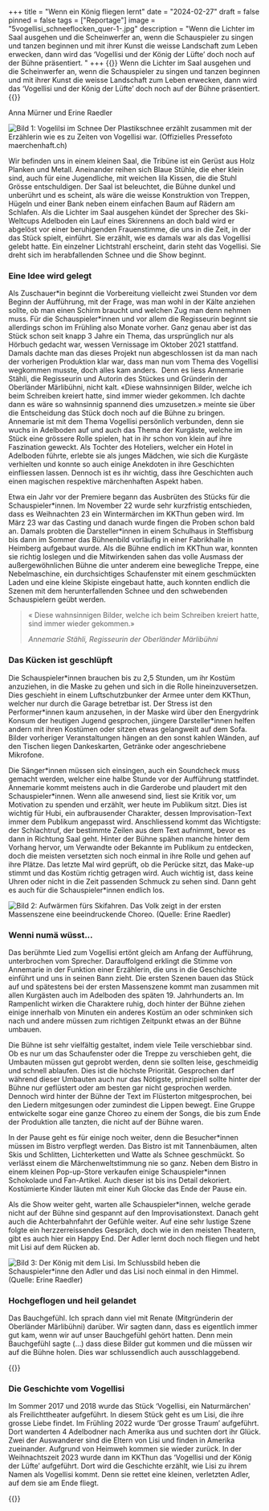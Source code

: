 +++
title = "Wenn ein König fliegen lernt"
date = "2024-02-27"
draft = false
pinned = false
tags = ["Reportage"]
image = "5vogellisi_schneeflocken_quer-1-.jpg"
description = "Wenn die Lichter im Saal ausgehen und die Scheinwerfer an, wenn die Schauspieler zu singen und tanzen beginnen und mit ihrer Kunst die weisse Landschaft zum Leben erwecken, dann wird das ‘Vogellisi und der König der Lüfte’ doch noch auf der Bühne präsentiert. "
+++
{{<lead>}} Wenn die Lichter im Saal ausgehen und die Scheinwerfer an, wenn die Schauspieler zu singen und tanzen beginnen und mit ihrer Kunst die weisse Landschaft zum Leben erwecken, dann wird das ‘Vogellisi und der König der Lüfte’ doch noch auf der Bühne präsentiert.
 {{</lead>}}

Anna Mürner und Erine Raedler

![Bild 1: Vogelilsi im Schnee Der Plastikschnee erzählt zusammen mit der Erzählerin wie es zu Zeiten von Vogellisi war. (Offizielles Pressefoto maerchenhaft.ch)](5vogellisi_schneeflocken_quer-1-.jpg)

Wir befinden uns in einem kleinen Saal, die Tribüne ist ein Gerüst aus Holz Planken und Metall. Aneinander reihen sich Blaue Stühle, die eher klein sind, auch für eine Jugendliche, mit weichen lila Kissen, die die Stuhl Grösse entschuldigen. Der Saal ist beleuchtet, die Bühne dunkel und unberührt und es scheint, als wäre die weisse Konstruktion von Treppen, Hügeln und einer Bank neben einem einfachen Baum auf Rädern am Schlafen. Als die Lichter im Saal ausgehen kündet der Sprecher des Ski-Weltcups Adelboden ein Lauf eines Skirennens an doch bald wird er abgelöst vor einer beruhigenden Frauenstimme, die uns in die Zeit, in der das Stück spielt, einführt. Sie erzählt, wie es damals war als das Vogellisi gelebt hatte. Ein einzelner Lichtstrahl erscheint, darin steht das Vogellisi. Sie dreht sich im herabfallenden Schnee und die Show beginnt.  

### Eine Idee wird gelegt



Als Zuschauer\*in beginnt die Vorbereitung vielleicht zwei Stunden vor dem Beginn der Aufführung, mit der Frage, was man wohl in der Kälte anziehen sollte, ob man einen Schirm braucht und welchen Zug man denn nehmen muss. Für die Schauspieler\*innen und vor allem die Regisseurin beginnt sie allerdings schon im Frühling also Monate vorher. Ganz genau aber ist das Stück schon seit knapp 3 Jahre ein Thema, das ursprünglich nur als Hörbuch gedacht war, wessen Vernissage im Oktober 2021 stattfand. Damals dachte man das dieses Projekt nun abgeschlossen ist da man nach der vorherigen Produktion klar war, dass man nun vom Thema des Vogellisi wegkommen musste, doch alles kam anders.  Denn es liess Annemarie Stähli, die Regisseurin und Autorin des Stückes und Gründerin der Oberländer Märlibühni, nicht kalt. «Diese wahnsinnigen Bilder, welche ich beim Schreiben kreiert hatte, sind immer wieder gekommen. Ich dachte dann es wäre so wahnsinnig spannend dies umzusetzen.» meinte sie über die Entscheidung das Stück doch noch auf die Bühne zu bringen. Annemarie ist mit dem Thema Vogellisi persönlich verbunden, denn sie wuchs in Adelboden auf und auch das Thema der Kurgäste, welche im Stück eine grössere Rolle spielen, hat in ihr schon von klein auf ihre Faszination geweckt. Als Tochter des Hoteliers, welcher ein Hotel in Adelboden führte, erlebte sie als junges Mädchen, wie sich die Kurgäste verhielten und konnte so auch einige Anekdoten in ihre Geschichten einfliessen lassen. Dennoch ist es ihr wichtig, dass ihre Geschichten auch einen magischen respektive märchenhaften Aspekt haben.

Etwa ein Jahr vor der Premiere begann das Ausbrüten des Stücks für die Schauspieler\*innen. Im November 22 wurde sehr kurzfristig entschieden, dass es Weihnachten 23 ein Wintermärchen im KKThun geben wird. Im März 23 war das Casting und danach wurde fingen die Proben schon bald an. Damals probten die Darsteller\*innen in einem Schulhaus in Steffisburg bis dann im Sommer das Bühnenbild vorläufig in einer Fabrikhalle in Heimberg aufgebaut wurde. Als die Bühne endlich im KKThun war, konnten sie richtig loslegen und die Mitwirkenden sahen das volle Ausmass der außergewöhnlichen Bühne die unter anderem eine bewegliche Treppe, eine Nebelmaschine, ein durchsichtiges Schaufenster mit einem geschmückten Laden und eine kleine Skipiste eingebaut hatte, auch konnten endlich die Szenen mit dem herunterfallenden Schnee und den schwebenden Schauspielern geübt werden. 



> « Diese wahnsinnigen Bilder, welche ich beim Schreiben kreiert hatte, sind immer wieder gekommen.» 
>
> *Annemarie Stähli, Regisseurin der Oberländer Märlibühni*

### Das Kücken ist geschlüpft



Die Schauspieler\*innen brauchen bis zu 2,5 Stunden, um ihr Kostüm anzuziehen, in die Maske zu gehen und sich in die Rolle hineinzuversetzen. Dies geschieht in einem Luftschutzbunker der Armee unter dem KKThun, welcher nur durch die Garage betretbar ist. Der Stress ist den Performer\*innen kaum anzusehen, in der Maske wird über den Energydrink Konsum der heutigen Jugend gesprochen, jüngere Darsteller*innen helfen andern mit ihren Kostümen oder sitzen etwas gelangweilt auf dem Sofa. Bilder vorheriger Veranstaltungen hängen an den sonst kahlen Wänden, auf den Tischen liegen Dankeskarten, Getränke oder angeschriebene Mikrofone.

Die Sänger\*innen müssen sich einsingen, auch ein Soundcheck muss gemacht werden, welcher eine halbe Stunde vor der Aufführung stattfindet. Annemarie kommt meistens auch in die Garderobe und plaudert mit den Schauspieler\*innen. Wenn alle anwesend sind, liest sie Kritik vor, um Motivation zu spenden und erzählt, wer heute im Publikum sitzt. Dies ist wichtig für Hubi, ein aufbrausender Charakter, dessen Improvisation-Text immer dem Publikum angepasst wird. Anschliessend kommt das Wichtigste: der Schlachtruf, der bestimmte Zeilen aus dem Text aufnimmt, bevor es dann in Richtung Saal geht. Hinter der Bühne spähen manche hinter dem Vorhang hervor, um Verwandte oder Bekannte im Publikum zu entdecken, doch die meisten versetzten sich noch einmal in ihre Rolle und gehen auf ihre Plätze. Das letzte Mal wird geprüft, ob die Perücke sitzt, das Make-up stimmt und das Kostüm richtig getragen wird. Auch wichtig ist, dass keine Uhren oder nicht in die Zeit passenden Schmuck zu sehen sind. Dann geht es auch für die Schauspieler*innen endlich los.

![Bild 2: Aufwärmen fürs Skifahren. Das Volk zeigt in der ersten Massenszene eine beeindruckende Choreo. (Quelle: Erine Raedler) ](ski-choreo.jpg)

### Wenni numä wüsst...



Das berühmte Lied zum Vogellisi ertönt gleich am Anfang der Aufführung, unterbrochen vom Sprecher. Darauffolgend erklingt die Stimme von Annemarie in der Funktion einer Erzählerin, die uns in die Geschichte einführt und uns in seinen Bann zieht. Die ersten Szenen bauen das Stück auf und spätestens bei der ersten Massenszene kommt man zusammen mit allen Kurgästen auch im Adelboden des späten 19. Jahrhunderts an. Im Rampenlicht wirken die Charaktere ruhig, doch hinter der Bühne ziehen einige innerhalb von Minuten ein anderes Kostüm an oder schminken sich nach und andere müssen zum richtigen Zeitpunkt etwas an der Bühne umbauen.

Die Bühne ist sehr vielfältig gestaltet, indem viele Teile verschiebbar sind. Ob es nur um das Schaufenster oder die Treppe zu verschieben geht, die Umbauten müssen gut geprobt werden, denn sie sollten leise, geschmeidig und schnell ablaufen. Dies ist die höchste Priorität. Gesprochen darf während dieser Umbauten auch nur das Nötigste, prinzipiell sollte hinter der Bühne nur geflüstert oder am besten gar nicht gesprochen werden. Dennoch wird hinter der Bühne der Text im Flüsterton mitgesprochen, bei den Liedern mitgesungen oder zumindest die Lippen bewegt. Eine Gruppe entwickelte sogar eine ganze Choreo zu einem der Songs, die bis zum Ende der Produktion alle tanzten, die nicht auf der Bühne waren.

In der Pause geht es für einige noch weiter, denn die Besucher\*innen müssen im Bistro verpflegt werden. Das Bistro ist mit Tannenbäumen, alten Skis und Schlitten, Lichterketten und Watte als Schnee geschmückt. So verlässt einem die Märchenweltstimmung nie so ganz. Neben dem Bistro in einem kleinen Pop-up-Store verkaufen einige Schauspieler\*innen Schokolade und Fan-Artikel. Auch dieser ist bis ins Detail dekoriert. Kostümierte Kinder läuten mit einer Kuh Glocke das Ende der Pause ein. 

Als die Show weiter geht, warten alle Schauspieler*innen, welche gerade nicht auf der Bühne sind gespannt auf den Improvisationstext. Danach geht auch die Achterbahnfahrt der Gefühle weiter. Auf eine sehr lustige Szene folgte ein herzzerreissendes Gespräch, doch wie in den meisten Theatern, gibt es auch hier ein Happy End. Der Adler lernt doch noch fliegen und hebt mit Lisi auf dem Rücken ab.



![Bild 3: Der König mit dem Lisi. Im Schlussbild heben die Schauspieler*inne den Adler und das Lisi noch einmal in den Himmel. (Quelle: Erine Raedler) ](schluss.jpg)

### Hochgeflogen und heil gelandet

Das Bauchgefühl. Ich sprach dann viel mit Renate (Mitgründerin der Oberländer Märlibühni) darüber. Wir sagten dann, dass es eigentlich immer gut kam, wenn wir auf unser Bauchgefühl gehört hatten. Denn mein Bauchgefühl sagte (...) dass diese Bilder gut kommen und die müssen wir auf die Bühne holen. Dies war schlussendlich auch ausschlaggebend. 

{{<box>}}

### Die Geschichte vom Vogellisi

Im Sommer 2017 und 2018 wurde das Stück ‘Vogellisi, ein Naturmärchen' als Freilichttheater aufgeführt. In diesem Stück geht es um Lisi, die ihre grosse Liebe findet. 
Im Frühling 2022 wurde ‘Der grosse Traum’ aufgeführt. Dort wanderten 4 Adelbodner nach Amerika aus und suchten dort ihr Glück. Zwei der Auswanderer sind die Eltern von Lisi und finden in Amerika zueinander. Aufgrund von Heimweh kommen sie wieder zurück. 
In der Weihnachtszeit 2023 wurde dann im KKThun das ‘Vogellisi und der König der Lüfte’ aufgeführt. Dort wird die Geschichte erzählt, wie Lisi zu ihrem Namen als Vogellisi kommt. Denn sie rettet eine kleinen, verletzten Adler, auf dem sie am Ende fliegt.

{{</box>}}